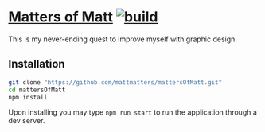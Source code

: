 # [Matters of Matt](http://www.themattersofmatt.com/) [![build](https://travis-ci.org/mattmatters/mattersOfMatt.svg?branch=master)](https://travis-ci.org/mattmatters/mattersOfMatt)

This is my never-ending quest to improve myself with graphic design.


## Installation

```sh
git clone "https://github.com/mattmatters/mattersOfMatt.git"
cd mattersOfMatt
npm install
```

Upon installing you may type `npm run start` to run the application through a dev server.
